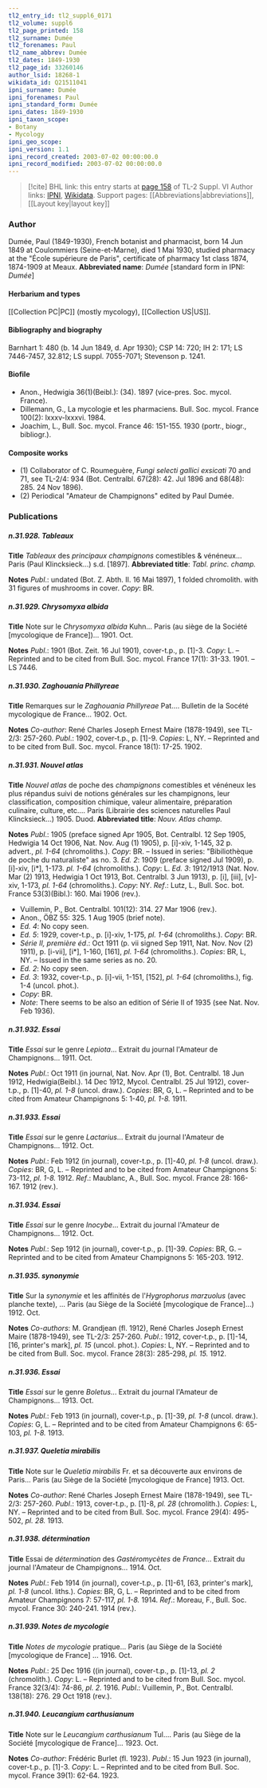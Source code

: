```yaml
---
tl2_entry_id: tl2_suppl6_0171
tl2_volume: suppl6
tl2_page_printed: 158
tl2_surname: Dumée
tl2_forenames: Paul
tl2_name_abbrev: Dumée
tl2_dates: 1849-1930
tl2_page_id: 33260146
author_lsid: 18268-1
wikidata_id: Q21511041
ipni_surname: Dumée
ipni_forenames: Paul
ipni_standard_form: Dumée
ipni_dates: 1849-1930
ipni_taxon_scope: 
- Botany
- Mycology
ipni_geo_scope: 
ipni_version: 1.1
ipni_record_created: 2003-07-02 00:00:00.0
ipni_record_modified: 2003-07-02 00:00:00.0
---
```


> [!cite] BHL link: this entry starts at [page 158](https://www.biodiversitylibrary.org/page/33260146) of TL-2 Suppl. VI
> Author links: [IPNI](https://www.ipni.org/a/18268-1), [Wikidata](https://www.wikidata.org/wiki/Q21511041). Support pages: [[Abbreviations|abbreviations]], [[Layout key|layout key]]

### Author

Dumée, Paul (1849-1930), French botanist and pharmacist, born 14 Jun 1849 at Coulommiers (Seine-et-Marne), died 1 Mai 1930, studied pharmacy at the "École supérieure de Paris", certificate of pharmacy 1st class 1874, 1874-1909 at Meaux. 
**Abbreviated name**: *Dumée* \[standard form in IPNI: *Dumée*\]

#### Herbarium and types

[[Collection PC|PC]] (mostly mycology), [[Collection US|US]].

#### Bibliography and biography

Barnhart 1: 480 (b. 14 Jun 1849, d. Apr 1930); CSP 14: 720; IH 2: 171; LS 7446-7457, 32.812; LS suppl. 7055-7071; Stevenson p. 1241.

#### Biofile

- Anon., Hedwigia 36(1)(Beibl.): (34). 1897 (vice-pres. Soc. mycol. France).
- Dillemann, G., La mycologie et les pharmaciens. Bull. Soc. mycol. France 100(2): lxxxv-lxxxvi. 1984.
- Joachim, L., Bull. Soc. mycol. France 46: 151-155. 1930 (portr., biogr., bibliogr.).

#### Composite works

- (1) Collaborator of C. Roumeguère, *Fungi selecti gallici exsicati* 70 and 71, see TL-2/4: 934 (Bot. Centralbl. 67(28): 42. Jul 1896 and 68(48): 285. 24 Nov 1896).
- (2) Periodical "Amateur de Champignons" edited by Paul Dumée.

### Publications

##### n.31.928. Tableaux

**Title**
*Tableaux* des *principaux champignons* comestibles & vénéneux... Paris (Paul Klincksieck...) s.d. \[1897\].
**Abbreviated title**: *Tabl. princ. champ.*

**Notes**
*Publ*.: undated (Bot. Z. Abth. II. 16 Mai 1897), 1 folded chromolith. with 31 figures of mushrooms in cover. *Copy*: BR.

##### n.31.929. Chrysomyxa albida

**Title**
Note sur le *Chrysomyxa albida* Kuhn... Paris (au siège de la Société \[mycologique de France\])... 1901. Oct.

**Notes**
*Publ*.: 1901 (Bot. Zeit. 16 Jul 1901), cover-t.p., p. \[1\]-3. *Copy*: L. – Reprinted and to be cited from Bull. Soc. mycol. France 17(1): 31-33. 1901. – LS 7446.

##### n.31.930. Zaghouania Phillyreae

**Title**
Remarques sur le *Zaghouania Phillyreae* Pat.... Bulletin de la Socété mycologique de France... 1902. Oct.

**Notes**
*Co-author*: René Charles Joseph Ernest Maire (1878-1949), see TL-2/3: 257-260.
*Publ*.: 1902, cover-t.p., p. \[1\]-9. *Copies*: L, NY. – Reprinted and to be cited from Bull. Soc. mycol. France 18(1): 17-25. 1902.

##### n.31.931. Nouvel atlas

**Title**
*Nouvel atlas* de poche des *champignons* comestibles et vénéneux les plus répandus suivi de notions générales sur les champignons, leur classification, composition chimique, valeur alimentaire, préparation culinaire, culture, etc.... Paris (Librairie des sciences naturelles Paul Klincksieck...) 1905. Duod.
**Abbreviated title**: *Nouv. Atlas champ.*

**Notes**
*Publ*.: 1905 (preface signed Apr 1905, Bot. Centralbl. 12 Sep 1905, Hedwigia 14 Oct 1906, Nat. Nov. Aug (1) 1905), p. \[i\]-xiv, 1-145, 32 p. advert., *pl. 1-64* (chromoliths.). *Copy*: BR. – Issued in series: "Bibiliothèque de poche du naturaliste" as no. 3.
*Ed. 2*: 1909 (preface signed Jul 1909), p. \[i\]-xiv, \[i\*\], 1-173. *pl. 1-64* (chromoliths.). *Copy*: L.
*Ed. 3*: 1912/1913 (Nat. Nov. Mar (2) 1913, Hedwigia 1 Oct 1913, Bot. Centralbl. 3 Jun 1913), p. \[i\], \[iii\], \[v\]-xiv, 1-173, *pl. 1-64* (chromoliths.). *Copy*: NY.
*Ref*.: Lutz, L., Bull. Soc. bot. France 53(3)(Bibl.): 160. Mai 1906 (rev.).
- Vuillemin, P., Bot. Centralbl. 101(12): 314. 27 Mar 1906 (rev.).
- Anon., ÖBZ 55: 325. 1 Aug 1905 (brief note).
- *Ed. 4*: No copy seen.
- *Ed. 5*: 1929, cover-t.p., p. \[i\]-xiv, 1-175, *pl. 1-64* (chromoliths.). *Copy*: BR.
- *Série II, première éd*.: Oct 1911 (p. vii signed Sep 1911, Nat. Nov. Nov (2) 1911), p. \[i-vii\], \[i\*\], 1-160, \[161\], *pl. 1-64* (chromoliths.). *Copies*: BR, L, NY. – Issued in the same series as no. 20.
- *Ed. 2*: No copy seen.
- *Ed. 3*: 1932, cover-t.p., p. \[i\]-vii, 1-151, \[152\], *pl. 1-64* (chromoliths.), fig. 1-4 (uncol. phot.).
- *Copy*: BR.
- *Note*: There seems to be also an edition of Série II of 1935 (see Nat. Nov. Feb 1936).

##### n.31.932. Essai

**Title**
*Essai* sur le genre *Lepiota*... Extrait du journal l'Amateur de Champignons... 1911. Oct.

**Notes**
*Publ*.: Oct 1911 (in journal, Nat. Nov. Apr (1), Bot. Centralbl. 18 Jun 1912, Hedwigia(Beibl.). 14 Dec 1912, Mycol. Centralbl. 25 Jul 1912), cover-t.p., p. \[1\]-40, *pl. 1-8* (uncol. draw.).
*Copies*: BR, G, L. – Reprinted and to be cited from Amateur Champignons 5: 1-40, *pl. 1-8.* 1911.

##### n.31.933. Essai

**Title**
*Essai* sur le genre *Lactarius*... Extrait du journal l'Amateur de Champignons... 1912. Oct.

**Notes**
*Publ*.: Feb 1912 (in journal), cover-t.p., p. \[1\]-40, *pl. 1-8* (uncol. draw.). *Copies*: BR, G, L. – Reprinted and to be cited from Amateur Champignons 5: 73-112, *pl. 1-8.* 1912.
*Ref*.: Maublanc, A., Bull. Soc. mycol. France 28: 166-167. 1912 (rev.).

##### n.31.934. Essai

**Title**
*Essai* sur le genre *Inocybe*... Extrait du journal l'Amateur de Champignons... 1912. Oct.

**Notes**
*Publ*.: Sep 1912 (in journal), cover-t.p., p. \[1\]-39. *Copies*: BR, G. – Reprinted and to be cited from Amateur Champignons 5: 165-203. 1912.

##### n.31.935. synonymie

**Title**
Sur la *synonymie* et les affinités de l'*Hygrophorus marzuolus* (avec planche texte), ... Paris (au Siège de la Société \[mycologique de France\]...) 1912. Oct.

**Notes**
*Co-authors*: M. Grandjean (fl. 1912), René Charles Joseph Ernest Maire (1878-1949), see TL-2/3: 257-260.
*Publ*.: 1912, cover-t.p., p. \[1\]-14, \[16, printer's mark\], *pl. 15* (uncol. phot.). *Copies*: L, NY. – Reprinted and to be cited from Bull. Soc. mycol. France 28(3): 285-298, *pl. 15.* 1912.

##### n.31.936. Essai

**Title**
*Essai* sur le genre *Boletus*... Extrait du journal l'Amateur de Champignons... 1913. Oct.

**Notes**
*Publ*.: Feb 1913 (in journal), cover-t.p., p. \[1\]-39, *pl. 1-8* (uncol. draw.). *Copies*: G, L. – Reprinted and to be cited from Amateur Champignons 6: 65-103, *pl. 1-8.* 1913.

##### n.31.937. Queletia mirabilis

**Title**
Note sur le *Queletia mirabilis* Fr. et sa découverte aux environs de Paris... Paris (au Siège de la Société \[mycologique de France\] 1913. Oct.

**Notes**
*Co-author*: René Charles Joseph Ernest Maire (1878-1949), see TL-2/3: 257-260.
*Publ*.: 1913, cover-t.p., p. \[1\]-8, *pl. 28* (chromolith.). *Copies*: L, NY. – Reprinted and to be cited from Bull. Soc. mycol. France 29(4): 495-502, *pl. 28.* 1913.

##### n.31.938. détermination

**Title**
Essai de *détermination* des *Gastéromycètes* de *France*... Extrait du journal l'Amateur de Champignons... 1914. Oct.

**Notes**
*Publ*.: Feb 1914 (in journal), cover-t.p., p. \[1\]-61, \[63, printer's mark\], *pl. 1-8* (uncol. liths.).
*Copies*: BR, G, L. – Reprinted and to be cited from Amateur Champignons 7: 57-117, *pl. 1-8.* 1914.
*Ref*.: Moreau, F., Bull. Soc. mycol. France 30: 240-241. 1914 (rev.).

##### n.31.939. Notes de mycologie

**Title**
*Notes de mycologie* pratique... Paris (au Siège de la Société \[mycologique de France\] ... 1916. Oct.

**Notes**
*Publ*.: 25 Dec 1916 ((in journal), cover-t.p., p. \[1\]-13, *pl. 2* (chromolith.). *Copy*: L. – Reprinted and to be cited from Bull. Soc. mycol. France 32(3/4): 74-86, *pl. 2.* 1916.
*Publ*.: Vuillemin, P., Bot. Centralbl. 138(18): 276. 29 Oct 1918 (rev.).

##### n.31.940. Leucangium carthusianum

**Title**
Note sur le *Leucangium carthusianum* Tul.... Paris (au Siège de la Société \[mycologique de France\]... 1923. Oct.

**Notes**
*Co-author*: Frédéric Burlet (fl. 1923).
*Publ*.: 15 Jun 1923 (in journal), cover-t.p., p. \[1\]-3. *Copy*: L. – Reprinted and to be cited from Bull. Soc. mycol. France 39(1): 62-64. 1923.


